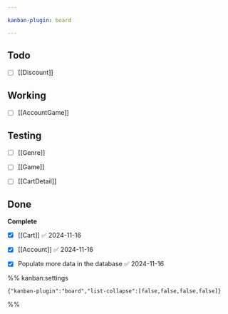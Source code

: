 ```yaml
---

kanban-plugin: board

---
```


## Todo

- [ ] [[Discount]]


## Working

- [ ] [[AccountGame]]


## Testing

- [ ] [[Genre]]
- [ ] [[Game]]
- [ ] [[CartDetail]]


## Done

**Complete**
- [x] [[Cart]] ✅ 2024-11-16
- [x] [[Account]] ✅ 2024-11-16
- [x] Populate more data in the database ✅ 2024-11-16




%% kanban:settings
```
{"kanban-plugin":"board","list-collapse":[false,false,false,false]}
```
%%